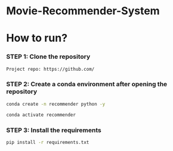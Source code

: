 # Movie-Recommender-System

# How to run?
### STEP 1: Clone the repository

```bash
Project repo: https://github.com/
```

### STEP 2: Create a conda environment after opening the repository

```bash
conda create -n recommender python -y
```

```bash
conda activate recommender
```

### STEP 3: Install the requirements
```bash
pip install -r requirements.txt
```

